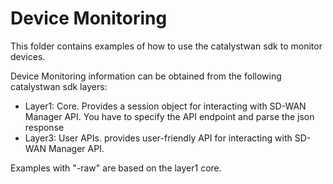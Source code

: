 # Device Monitoring

This folder contains examples of how to use the catalystwan sdk to monitor devices.

Device Monitoring information can be obtained from the following catalystwan sdk layers:
- Layer1: Core. Provides a session object for interacting with SD-WAN Manager API. You  have to specify the API endpoint and parse the json response
- Layer3: User APIs. provides user-friendly API for interacting with SD-WAN Manager API.

Examples with "-raw" are based on the layer1 core.
